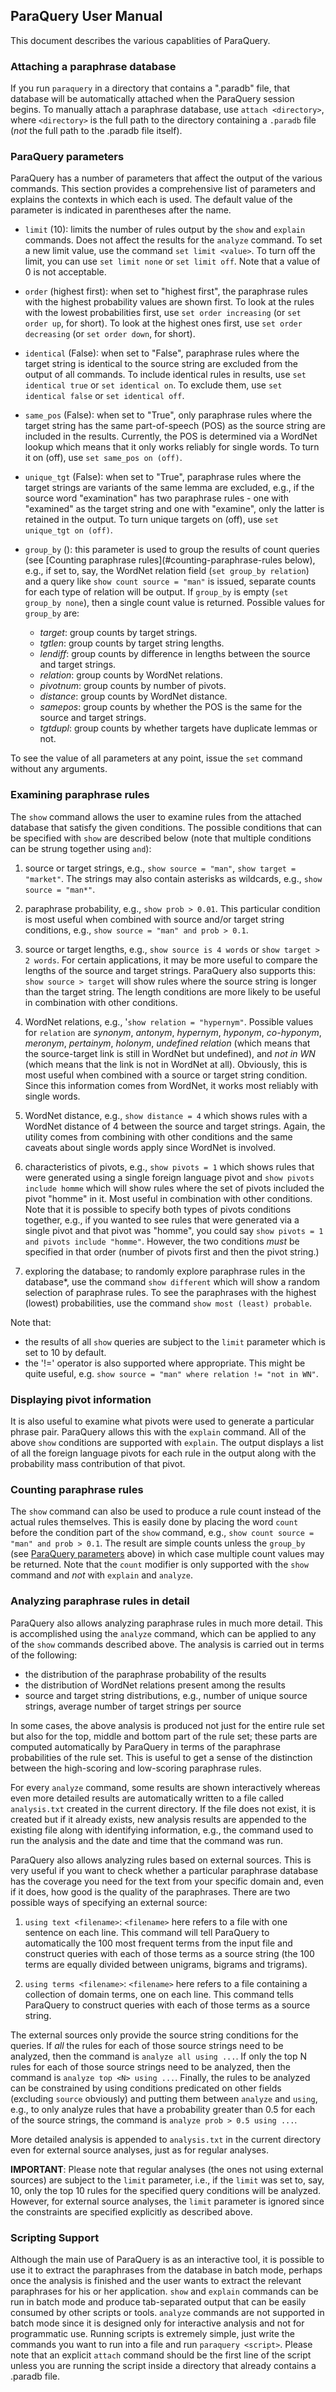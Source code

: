ParaQuery User Manual
---------------
This document describes the various capablities of ParaQuery.

### Attaching a paraphrase database
If you run `paraquery` in a directory that contains a ".paradb" file, that database will be automatically attached when the ParaQuery session begins. To manually attach a paraphrase database, use `attach <directory>`, where `<directory>` is the full path to the directory containing a `.paradb` file (*not* the full path to the .paradb file itself).

### ParaQuery parameters

ParaQuery has a number of parameters that affect the output of the various commands. This section provides a comprehensive list of parameters and explains the contexts in which each is used. The default value of the parameter is indicated in parentheses after the name.

- `limit` (10): limits the number of rules output by the `show` and `explain` commands. Does not affect the results for the `analyze` command. To set a new limit value, use the command `set limit <value>`. To turn off the limit, you can use `set limit none` or `set limit off`. Note that a value of 0 is not acceptable.

- `order` (highest first): when set to "highest first", the paraphrase rules with the highest probability values are shown first. To look at the rules with the lowest probabilities first, use `set order increasing` (or `set order up`, for short). To look at the highest ones first, use `set order decreasing` (or `set order down`, for short).

- `identical` (False): when set to "False", paraphrase rules where the target string is identical to the source string are excluded from the output of all commands. To include identical rules in results, use `set identical true` or `set identical on`. To exclude them, use `set identical false` or `set identical off`.

- `same_pos` (False): when set to "True", only paraphrase rules where the target string has the same part-of-speech (POS) as the source string are included in the results. Currently, the POS is determined via a WordNet lookup which means that it only works reliably for single words. To turn it on (off), use `set same_pos on (off)`.

- `unique_tgt` (False): when set to "True", paraphrase rules where the target strings are variants of the same lemma are excluded, e.g., if the source word "examination" has two paraphrase rules - one with "examined" as the target string and one with "examine", only the latter is retained in the output. To turn unique targets on (off), use `set unique_tgt on (off)`.

- `group_by` (): this parameter is used to group the results of count queries (see [Counting paraphrase rules](#counting-paraphrase-rules below), e.g., if set to, say, the WordNet relation field (`set group_by relation`) and a query like `show count source = "man"` is issued, separate counts for each type of relation will be output. If `group_by` is empty (`set group_by none`), then a single count value is returned. Possible values for `group_by` are:
    - *target*: group counts by target strings.
    - *tgtlen*: group counts by target string lengths.
    - *lendiff*: group counts by difference in lengths between the source and target strings.
    - *relation*: group counts by WordNet relations.
    - *pivotnum*: group counts by number of pivots.
    - *distance*: group counts by WordNet distance.
    - *samepos*: group counts by whether the POS is the same for the source and target strings.
    - *tgtdupl*: group counts by whether targets have duplicate lemmas or not.

To see the value of all parameters at any point, issue the `set` command without any arguments.

### Examining paraphrase rules

The `show` command allows the user to examine rules from the attached database that satisfy the given conditions. The possible conditions that can be specified with `show` are described below (note that multiple conditions can be strung together using `and`):

1. source or target strings, e.g., `show source = "man"`, `show target = "market"`. The strings may also contain asterisks as wildcards, e.g., `show source = "man*"`.

2. paraphrase probability, e.g., `show prob > 0.01`. This particular condition is most useful when combined with source and/or target string conditions, e.g., `show source = "man" and prob > 0.1`.

3. source or target lengths, e.g., `show source is 4 words` or `show target > 2 words`. For certain applications, it may be more useful to compare the lengths of the source and target strings. ParaQuery also supports this: `show source > target` will show rules where the source string is longer than the target string. The length conditions are more likely to be useful in combination with other conditions.

4. WordNet relations, e.g., '`show relation = "hypernym"`. Possible values for `relation` are *synonym*, *antonym*, *hypernym*, *hyponym*, *co-hyponym*, *meronym*, *pertainym*, *holonym*, *undefined relation* (which means that the source-target link is still in WordNet but undefined), and *not in WN* (which means that the link is not in WordNet at all). Obviously, this is most useful when combined with a source or target string condition. Since this information comes from WordNet, it works most reliably with single words.

5. WordNet distance, e.g., `show distance = 4` which shows rules with a WordNet distance of 4 between the source and target strings. Again, the utility comes from combining with other conditions and the same caveats about single words apply since WordNet is involved.

6. characteristics of pivots, e.g., `show pivots = 1` which shows rules that were generated using a single foreign language pivot and `show pivots include homme` which will show rules where the set of pivots included the pivot "homme" in it. Most useful in combination with other conditions. Note that it is possible to specify both types of pivots conditions together, e.g., if you wanted to see rules that were generated via a single pivot and that pivot was "homme", you could say `show pivots = 1 and pivots include "homme"`. However, the two conditions *must* be specified in that order (number of pivots first and then the pivot string.)

7. exploring the database; to randomly explore paraphrase rules in the database*, use the command `show different` which will show a random selection of paraphrase rules. To see the paraphrases with the highest (lowest) probabilities, use the command `show most (least) probable`.

Note that:

 - the results of all `show` queries are subject to the `limit` parameter which is set
 to 10 by default.
 - the '!=' operator is also supported where appropriate. This might be quite useful, e.g. `show source = "man" where relation != "not in WN"`.

### Displaying pivot information

It is also useful to examine what pivots were used to generate a particular phrase pair. ParaQuery allows this with the `explain` command. All of the above `show` conditions are supported with `explain`. The output displays a list of all the foreign language pivots for each rule in the output along with the probability mass contribution of that pivot.

### Counting paraphrase rules

The `show` command can also be used to produce a rule count instead of the actual rules themselves. This is easily done by placing the word `count` before the condition part of the `show` command, e.g., `show count source = "man" and prob > 0.1`. The result are simple counts unless the `group_by` (see [ParaQuery parameters](#paraquery-parameters) above) in which case multiple count values may be returned. Note that the `count` modifier is only supported with the `show` command and *not* with `explain` and `analyze`.

### Analyzing paraphrase rules in detail

ParaQuery also allows analyzing paraphrase rules in much more detail. This is accomplished using the `analyze` command, which can be applied to any of the `show` commands described above. The analysis is carried out in terms of the following:

- the distribution of the paraphrase probability of the results
- the distribution of WordNet relations present among the results
- source and target string distributions, e.g., number of unique source strings, average number of target strings per source

In some cases, the above analysis is produced not just for the entire rule set but also for the top, middle and bottom part of the rule set; these parts are computed automatically by ParaQuery in terms of the paraphrase probabilities of the rule set. This is useful to get a sense of the distinction between the high-scoring and low-scoring paraphrase rules.

For every `analyze` command, some results are shown interactively whereas even more detailed results are automatically written to a file called `analysis.txt` created in the current directory. If the file does not exist, it is created but if it already exists, new analysis results are appended to the existing file along with identifying information, e.g., the command used to run the analysis and the date and time that the command was run.

ParaQuery also allows analyzing rules based on external sources. This is very useful if you want to check whether a particular paraphrase database has the coverage you need for the text from your specific domain and, even if it does, how good is the quality of the paraphrases. There are two possible ways of specifying an external source:

1. `using text <filename>`: `<filename>` here refers to a file with one sentence on each line. This command will tell ParaQuery to automatically the 100 most frequent terms from the input file and construct queries with each of those terms as a source string (the 100 terms are equally divided between unigrams, bigrams and trigrams).

2. `using terms <filename>`: `<filename>` here refers to a file containing a collection of domain terms, one on each line. This command tells ParaQuery to construct queries with each of those terms as a source string.

The external sources only provide the source string conditions for the queries. If *all* the rules for each of those source strings need to be analyzed, then the command is `analyze all using ...`. If only the top N rules for each of those source strings need to be analyzed, then the command is `analyze top <N> using ...`. Finally, the rules to be analyzed can be constrained by using conditions predicated on other fields (excluding `source` obviously) and putting them between `analyze` and `using`, e.g., to only analyze rules that have a probability greater than 0.5 for each of the source strings, the command is `analyze prob > 0.5 using ...`.

More detailed analysis is appended to `analysis.txt` in the current directory even for external source analyses, just as for regular analyses.

**IMPORTANT**: Please note that regular analyses (the ones not using external sources) are subject to the `limit` parameter, i.e., if the `limit` was set to, say, 10, only the top 10 rules for the specified query conditions will be analyzed. However, for external source analyses, the `limit` parameter is ignored since the constraints are specified explicitly as described above.

### Scripting Support

Although the main use of ParaQuery is as an interactive tool, it is possible to use it to extract the paraphrases from the database in batch mode, perhaps once the analysis is finished and the user wants to extract the relevant paraphrases for his or her application. `show` and `explain` commands can be run in batch mode and produce tab-separated output that can be easily consumed by other scripts or tools. `analyze` commands are not supported in batch mode since it is designed only for interactive analysis and not for programmatic use. Running scripts is extremely simple, just write the commands you want to run into a file and run `paraquery <script>`. Please note that an explicit `attach` command should be the first line of the script unless you are running the script inside a directory that already contains a .paradb file.
